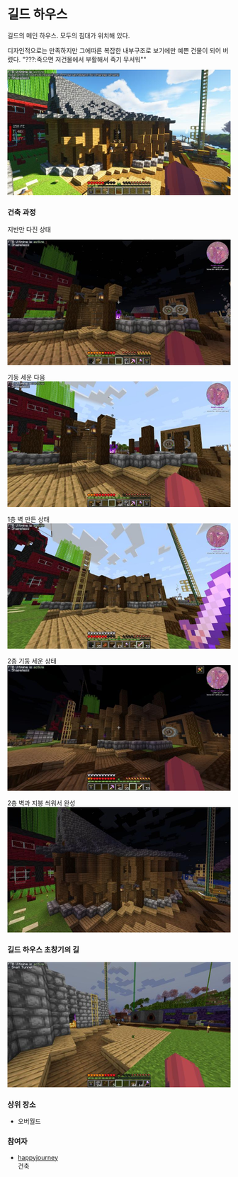 # 길드 하우스

길드의 메인 하우스. 모두의 침대가 위치해 있다.

디자인적으로는 만족하지만 그에따른 복잡한 내부구조로 보기에만 예쁜 건물이 되어 버렸다.
"???:죽으면 저건물에서 부활해서 죽기 무서워""

![asdf](../../asset/buildings/guild_house/main.jpg)



### 건축 과정


지반만 다진 상태

![asdf](../../asset/buildings/guild_house/sub1.jpg)

기둥 세운 다음
![asdf](../../asset/buildings/guild_house/sub2.jpg)

1층 벽 만든 상태
![asdf](../../asset/buildings/guild_house/sub3.jpg)

2층 기둥 세운 상태
![asdf](../../asset/buildings/guild_house/sub4.jpg)

2층 벽과 지붕 씌워서 완성
![asdf](../../asset/buildings/guild_house/sub5.jpg)

### 길드 하우스 초창기의 길

![asdf](../../asset/buildings/guild_house/main_old.jpg)

### 상위 장소
<!-- tag_source_open:link_list:child_spot -->
- 오버월드
<!-- tag_close -->


<!-- ### 하위 장소 목록 -->
<!-- tag_target_open:reverse_link_list:child_spot -->
<!-- tag_arg:preset:spots_inside -->
<!-- tag_close -->

<!-- ### 보유 시설 목록 -->
<!-- tag_target_open:reverse_link_list:building_spot -->
<!-- tag_arg:preset:systems_inside -->
<!-- tag_close -->

### 참여자
<!-- tag_source_open:link_list:member_contribute -->
- [happyjourney](../members/happyjourney.md)  
건축
<!-- tag_close-->
